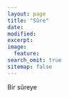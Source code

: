 ```yaml
---
layout: page
title: "Sûre"
date: 
modified:
excerpt:
image:
  feature:
search_omit: true
sitemap: false
---
```

<html>
<head>
	<script>
		var posts = [];
		{% for post in site.posts %}
		posts.push("{{ post.url }}");
		{% endfor %}
		document.write("<meta http-equiv=\"refresh\" content=\"1;url=");
		document.write(posts[Math.floor(Math.random() * posts.length)]);
		document.write("\">");
	</script>
</head>

<body>
	Bir sûreye 
	<script>
		document.write("<a href=\"");
		document.write(posts[Math.floor(Math.random() * posts.length)]);
		document.write("\">yönlendiriliyorsunuz</a>...");
	</script>
</body>
</html>
